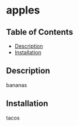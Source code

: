 # apples
## Table of Contents
- [Description](#description)
- [Installation](#installation)

## Description
bananas
## Installation
tacos
